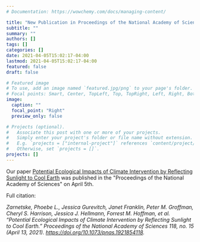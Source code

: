 ```yaml
---
# Documentation: https://wowchemy.com/docs/managing-content/

title: "New Publication in Proceedings of the National Academy of Sciences"
subtitle: ""
summary: ""
authors: []
tags: []
categories: []
date: 2021-04-05T15:02:17-04:00
lastmod: 2021-04-05T15:02:17-04:00
featured: false
draft: false

# Featured image
# To use, add an image named `featured.jpg/png` to your page's folder.
# Focal points: Smart, Center, TopLeft, Top, TopRight, Left, Right, BottomLeft, Bottom, BottomRight.
image:
  caption: ""
  focal_point: "Right"
  preview_only: false

# Projects (optional).
#   Associate this post with one or more of your projects.
#   Simply enter your project's folder or file name without extension.
#   E.g. `projects = ["internal-project"]` references `content/project/deep-learning/index.md`.
#   Otherwise, set `projects = []`.
projects: []
---
```

Our paper <span style="text-decoration: underline">[Potential Ecological Impacts of Climate Intervention by Reflecting Sunlight to Cool Earth](https://www.pnas.org/content/118/15/e1921854118)</span> was published in the "Proceedings of the National Academy of Sciences" on April 5th.  

Full citation: 

*Zarnetske, Phoebe L., Jessica Gurevitch, Janet Franklin, Peter M. Groffman, Cheryl S. Harrison, Jessica J. Hellmann, Forrest M. Hoffman, et al. “Potential Ecological Impacts of Climate Intervention by Reflecting Sunlight to Cool Earth.” Proceedings of the National Academy of Sciences 118, no. 15 (April 13, 2021). https://doi.org/10.1073/pnas.1921854118.*

